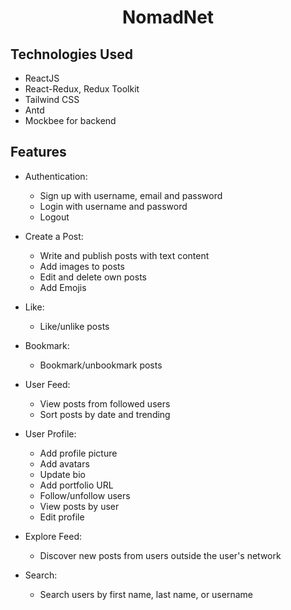 # <h1 align="center"> NomadNet </h1>


## Technologies Used

- ReactJS
- React-Redux, Redux Toolkit
- Tailwind CSS
- Antd
- Mockbee for backend

## Features

- Authentication:

  - Sign up with username, email and password
  - Login with username and password
  - Logout

- Create a Post:

  - Write and publish posts with text content
  - Add images to posts
  - Edit and delete own posts
  - Add Emojis

- Like:

  - Like/unlike posts

- Bookmark:

  - Bookmark/unbookmark posts

- User Feed:

  - View posts from followed users
  - Sort posts by date and trending

- User Profile:

  - Add profile picture
  - Add avatars
  - Update bio
  - Add portfolio URL
  - Follow/unfollow users
  - View posts by user
  - Edit profile

- Explore Feed:
  - Discover new posts from users outside the user's network
- Search:

  - Search users by first name, last name, or username

